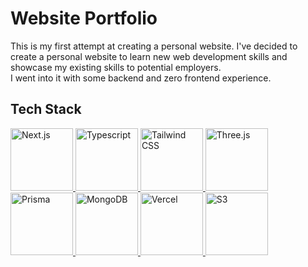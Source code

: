 # Website Portfolio

This is my first attempt at creating a personal website.
I've decided to create a personal website to learn new web development skills and showcase my existing skills to potential employers.  
I went into it with some backend and zero frontend experience.

## Tech Stack

<div>
	<a href="https://nextjs.org/" >
		<img alt="Next.js" title="Next.js" src="https://ui-lib.com/blog/wp-content/uploads/2021/12/nextjs-boilerplate-logo.png" width=100 height=100>
	</a>
	<a href="https://www.typescriptlang.org/" >
		<img alt="Typescript" title="Typescript" src="https://cdn-icons-png.flaticon.com/512/5968/5968381.png" width=100 height=100>
	</a>
	<a href="https://tailwindcss.com/" >
		<img alt="Tailwind CSS" title="Tailwind CSS" src="https://upload.wikimedia.org/wikipedia/commons/thumb/d/d5/Tailwind_CSS_Logo.svg/1200px-Tailwind_CSS_Logo.svg.png" width=100 height=100>
	</a>
	<a href="https://threejs.org/" >
		<img alt="Three.js" title="Three.js" src="https://global.discourse-cdn.com/standard17/uploads/threejs/optimized/2X/e/e4f86d2200d2d35c30f7b1494e96b9595ebc2751_2_1016x1024.png" width=100 height=100>
	</a>
  <a href="https://www.prisma.io/" >
    <img alt="Prisma" title="Prisma" src="https://cdn.svgporn.com/logos/prisma.svg" width=100 height=100>
  </a>
  <a href="https://www.mongodb.com/" >
    <img alt="MongoDB" title="MongoDB" src="https://cdn.iconscout.com/icon/free/png-512/mongodb-3-1175138.png" width=100 height=100>
  </a>
  <a href="https://www.vercel.com/" >
    <img alt="Vercel" title="Vercel" src="https://icon.icepanel.io/Technology/svg/Vercel.svg" width=100 height=100>
  </a>
  <a href="https://aws.amazon.com/s3/" >
    <img alt="S3" title="S3" src="https://icon.icepanel.io/Technology/svg/AWS.svg" width=100 height=100>
  </a>
</div>
